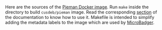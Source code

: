 Here are the sources of the [Pieman Docker image](https://hub.docker.com/r/cusdeb/pieman/). Run `make` inside the directory to build `cusdeb/pieman` image. Read the corresponding [section](https://github.com/tolstoyevsky/pieman#docker) of the documentation to know how to use it. Makefile is intended to simplify adding the metadata labels to the image which are used by [MicroBadger](https://microbadger.com/).

